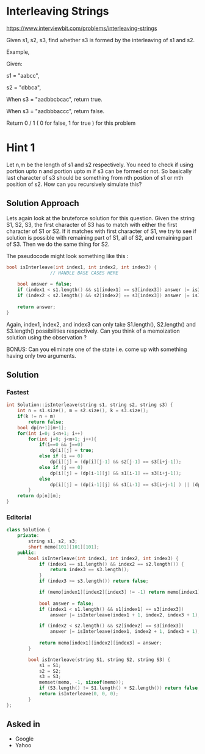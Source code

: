 # Interleaving Strings

https://www.interviewbit.com/problems/interleaving-strings

Given s1, s2, s3, find whether s3 is formed by the interleaving of s1 and s2.

Example,

Given:

s1 = "aabcc",

s2 = "dbbca",

When s3 = "aadbbcbcac", return true.

When s3 = "aadbbbaccc", return false.

Return 0 / 1 ( 0 for false, 1 for true ) for this problem

# Hint 1

Let n,m be the length of s1 and s2 respectively.
You need to check if using portion upto n and portion upto m if s3 can be formed or not.
So basically last character of s3 should be something from nth postion of s1 or mth position of s2. How can you recursively simulate this?

## Solution Approach
Lets again look at the bruteforce solution for this question. 
Given the string S1, S2, S3, the first character of S3 has to match with either the first character of S1 or S2. If it matches with first character of S1, we try to see if solution is possible with remaining part of S1, all of S2, and remaining part of S3. Then we do the same thing for S2.

The pseudocode might look something like this :

```cpp
bool isInterleave(int index1, int index2, int index3) {
                // HANDLE BASE CASES HERE
    
    bool answer = false; 
    if (index1 < s1.length() && s1[index1] == s3[index3]) answer |= isInterleave(index1 + 1, index2, index3 + 1);
    if (index2 < s2.length() && s2[index2] == s3[index3]) answer |= isInterleave(index1, index2 + 1, index3 + 1);
    
    return answer;
}
```

Again, index1, index2, and index3 can only take S1.length(), S2.length() and S3.length() possibilities respectively. Can you think of a memoization solution using the observation ?

BONUS: Can you eliminate one of the state i.e. come up with something having only two arguments.

## Solution

### Fastest

```cpp
int Solution::isInterleave(string s1, string s2, string s3) {
    int n = s1.size(), m = s2.size(), k = s3.size();
    if(k != n + m)
        return false;
    bool dp[n+1][m+1];
    for(int i=0; i<n+1; i++)
        for(int j=0; j<m+1; j++){
            if(i==0 && j==0)
                dp[i][j] = true;
            else if (i == 0)
                dp[i][j] = (dp[i][j-1] && s2[j-1] == s3[i+j-1]);
            else if (j == 0)
                dp[i][j] = (dp[i-1][j] && s1[i-1] == s3[i+j-1]);
            else
                dp[i][j] = (dp[i-1][j] && s1[i-1] == s3[i+j-1] ) || (dp[i][j-1] && s2[j-1] == s3[i+j-1]);
        }
    return dp[n][m];
}
```

### Editorial
```cpp
class Solution {
    private:
        string s1, s2, s3;
        short memo[101][101][101];
    public:
        bool isInterleave(int index1, int index2, int index3) {
            if (index1 == s1.length() && index2 == s2.length()) {
                return index3 == s3.length();
            }
            if (index3 >= s3.length()) return false;

            if (memo[index1][index2][index3] != -1) return memo[index1][index2][index3];
            
            bool answer = false; 
            if (index1 < s1.length() && s1[index1] == s3[index3])
                answer |= isInterleave(index1 + 1, index2, index3 + 1);

            if (index2 < s2.length() && s2[index2] == s3[index3])
                answer |= isInterleave(index1, index2 + 1, index3 + 1);
            
            return memo[index1][index2][index3] = answer;
        }

        bool isInterleave(string S1, string S2, string S3) {
            s1 = S1; 
            s2 = S2;
            s3 = S3;
            memset(memo, -1, sizeof(memo));
            if (S3.length() != S1.length() + S2.length()) return false;
            return isInterleave(0, 0, 0);
        }
};
```

## Asked in

* Google
* Yahoo

